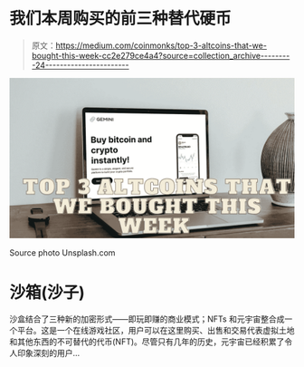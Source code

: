 # 我们本周购买的前三种替代硬币

> 原文：<https://medium.com/coinmonks/top-3-altcoins-that-we-bought-this-week-cc2e279ce4a4?source=collection_archive---------24----------------------->

![](img/8674bf199f7c539bc1e9865d6186238a.png)

Source photo Unsplash.com

# 沙箱(沙子)

沙盒结合了三种新的加密形式——即玩即赚的商业模式；NFTs 和元宇宙整合成一个平台。这是一个在线游戏社区，用户可以在这里购买、出售和交易代表虚拟土地和其他东西的不可替代的代币(NFT)。尽管只有几年的历史，元宇宙已经积累了令人印象深刻的用户…
